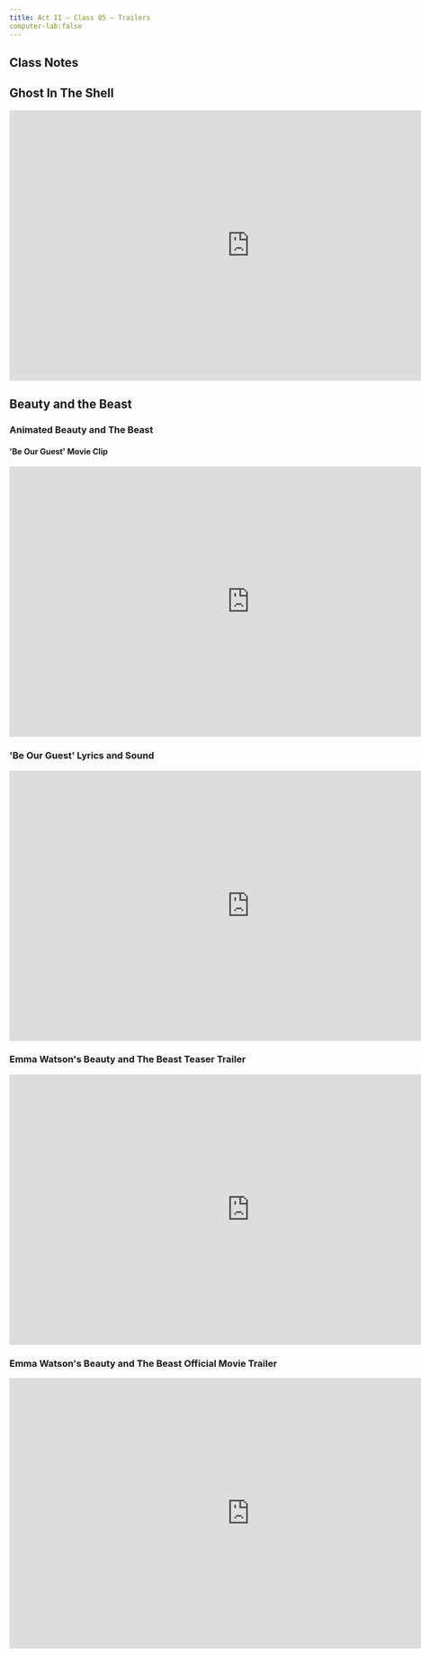 ```yaml
---
title: Act II — Class 05 — Trailers
computer-lab:false
---
```


## Class Notes

## Ghost In The Shell

<iframe width="854" height="480" src="https://www.youtube.com/embed/G4VmJcZR0Yg" frameborder="0" allowfullscreen></iframe>

## Beauty and the Beast

### Animated Beauty and The Beast

#### 'Be Our Guest' Movie Clip

<iframe width="854" height="480" src="https://www.youtube.com/embed/afzmwAKUppU" frameborder="0" allowfullscreen></iframe>

### 'Be Our Guest' Lyrics and Sound

<iframe width="854" height="480" src="https://www.youtube.com/embed/ASEdQLVIXRo" frameborder="0" allowfullscreen></iframe>

### Emma Watson's Beauty and The Beast Teaser Trailer

<iframe width="854" height="480" src="https://www.youtube.com/embed/c38r-SAnTWM" frameborder="0" allowfullscreen></iframe>

### Emma Watson's Beauty and The Beast  Official Movie Trailer

<iframe width="854" height="480" src="https://www.youtube.com/embed/OvW_L8sTu5E" frameborder="0" allowfullscreen></iframe>

